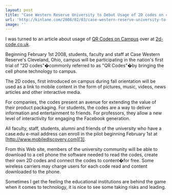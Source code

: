 ```yaml
---
layout: post
title: "Case Western Reserve University to Debut Usage of 2D codes on campus"
url: 'http://kinlane.com/2008/02/03/case-western-reserve-university-to-debut-usage-of-2d-codes-on-campus/'
image: ''
---
```


I was turned to an article about usage of [QR Codes on Campus][1] over at [2d-code.co.uk][2].

Beginning February 1st 2008, students, faculty and staff at Case Western Reserve's Cleveland, Ohio, campus will be participating in the nation's first trial of "2D codes"�commonly referred to as "QR Codes"�by bringing the cell phone technology to campus.

The 2D codes, first introduced on campus during fall orientation will be used as a link to mobile content in the form of pictures, music, videos, news articles and other interactive media.

For companies, the codes present an avenue for extending the value of their product packaging. For students, the codes are a way to deliver information and entertainment to friends. For professors, they allow a new level of interactivity for engaging the Facebook generation.

All faculty, staff, students, alumni and friends of the university who have a case.edu e-mail address can enroll in the pilot beginning February 1st at [http://www.mobilediscovery.com][3].

From this Web site, members of the university community will be able to download to a cell phone the software needed to read the codes, create their own 2D codes and connect the codes to content�for free. Some wireless carriers may charge users for each code read and content downloaded to the phone.

Sometimes I get the feeling the educational institutions are behind the game when it comes to technology, it is nice to see some taking risks and leading.

   [1]: http://2d-code.co.uk/qr-codes-on-campus/
   [2]: http://2d-code.co.uk/
   [3]: http://www.mobilediscovery.com/
